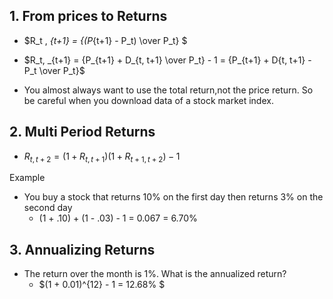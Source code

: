 ## 1. From prices to Returns

- $R_t , _{t+1} = {(P_{t+1} - P_t) \over P_t}  $

- $R_t, _{t+1} = {P_{t+1} + D_{t, t+1} \over P_t} - 1 = {P_{t+1} + D{t, t+1} - P_t \over P_t}$

- You almost always want to use the total return,not the price return. So be careful when you download data of a stock market index. 

## 2. Multi Period Returns

- $R_{t, t+2} = (1+ R_{t, t+1})(1+R_{t+1, t+2}) - 1$

Example
- You buy a stock that returns 10% on the first day then returns 3% on the second day
    - (1 + .10) + (1 - .03) - 1 = 0.067 = 6.70%


## 3. Annualizing Returns

- The return over the month is 1%. What is the annualized return?
    - $(1 + 0.01)^{12} - 1 = 12.68\% $